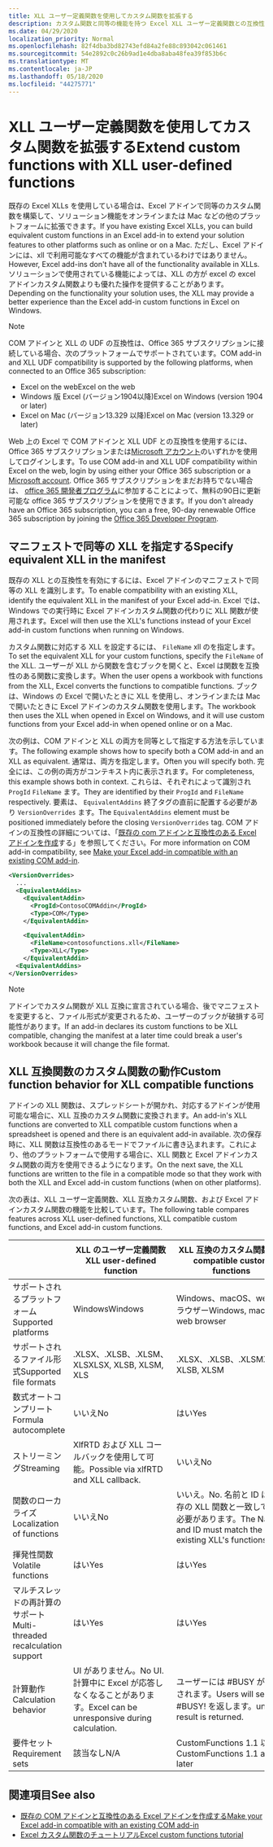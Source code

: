 ```yaml
---
title: XLL ユーザー定義関数を使用してカスタム関数を拡張する
description: カスタム関数と同等の機能を持つ Excel XLL ユーザー定義関数との互換性を有効にする
ms.date: 04/29/2020
localization_priority: Normal
ms.openlocfilehash: 82f4dba3bd82743efd84a2fe88c893042c061461
ms.sourcegitcommit: 54e2892c0c26b9ad1e4dba8aba48fea39f853b6c
ms.translationtype: MT
ms.contentlocale: ja-JP
ms.lasthandoff: 05/18/2020
ms.locfileid: "44275771"
---
```

# <a name="extend-custom-functions-with-xll-user-defined-functions"></a><span data-ttu-id="19704-103">XLL ユーザー定義関数を使用してカスタム関数を拡張する</span><span class="sxs-lookup"><span data-stu-id="19704-103">Extend custom functions with XLL user-defined functions</span></span>

<span data-ttu-id="19704-104">既存の Excel XLLs を使用している場合は、Excel アドインで同等のカスタム関数を構築して、ソリューション機能をオンラインまたは Mac などの他のプラットフォームに拡張できます。</span><span class="sxs-lookup"><span data-stu-id="19704-104">If you have existing Excel XLLs, you can build equivalent custom functions in an Excel add-in to extend your solution features to other platforms such as online or on a Mac.</span></span> <span data-ttu-id="19704-105">ただし、Excel アドインには、xll で利用可能なすべての機能が含まれているわけではありません。</span><span class="sxs-lookup"><span data-stu-id="19704-105">However, Excel add-ins don't have all of the functionality available in XLLs.</span></span> <span data-ttu-id="19704-106">ソリューションで使用されている機能によっては、XLL の方が excel の excel アドインカスタム関数よりも優れた操作を提供することがあります。</span><span class="sxs-lookup"><span data-stu-id="19704-106">Depending on the functionality your solution uses, the XLL may provide a better experience than the Excel add-in custom functions in Excel on Windows.</span></span>

> [!NOTE]
> <span data-ttu-id="19704-107">COM アドインと XLL の UDF の互換性は、Office 365 サブスクリプションに接続している場合、次のプラットフォームでサポートされています。</span><span class="sxs-lookup"><span data-stu-id="19704-107">COM add-in and XLL UDF compatibility is supported by the following platforms, when connected to an Office 365 subscription:</span></span>
> - <span data-ttu-id="19704-108">Excel on the web</span><span class="sxs-lookup"><span data-stu-id="19704-108">Excel on the web</span></span>
> - <span data-ttu-id="19704-109">Windows 版 Excel (バージョン1904以降)</span><span class="sxs-lookup"><span data-stu-id="19704-109">Excel on Windows (version 1904 or later)</span></span>
> - <span data-ttu-id="19704-110">Excel on Mac (バージョン13.329 以降)</span><span class="sxs-lookup"><span data-stu-id="19704-110">Excel on Mac (version 13.329 or later)</span></span>
> 
> <span data-ttu-id="19704-111">Web 上の Excel で COM アドインと XLL UDF との互換性を使用するには、Office 365 サブスクリプションまたは[Microsoft アカウント](https://account.microsoft.com/account)のいずれかを使用してログインします。</span><span class="sxs-lookup"><span data-stu-id="19704-111">To use COM add-in and XLL UDF compatibility within Excel on the web, login by using either your Office 365 subscription or a [Microsoft account](https://account.microsoft.com/account).</span></span> <span data-ttu-id="19704-112">Office 365 サブスクリプションをまだお持ちでない場合は、 [office 365 開発者プログラム](https://developer.microsoft.com/office/dev-program)に参加することによって、無料の90日に更新可能な office 365 サブスクリプションを使用できます。</span><span class="sxs-lookup"><span data-stu-id="19704-112">If you don't already have an Office 365 subscription, you can a free, 90-day renewable Office 365 subscription by joining the [Office 365 Developer Program](https://developer.microsoft.com/office/dev-program).</span></span>

## <a name="specify-equivalent-xll-in-the-manifest"></a><span data-ttu-id="19704-113">マニフェストで同等の XLL を指定する</span><span class="sxs-lookup"><span data-stu-id="19704-113">Specify equivalent XLL in the manifest</span></span>

<span data-ttu-id="19704-114">既存の XLL との互換性を有効にするには、Excel アドインのマニフェストで同等の XLL を識別します。</span><span class="sxs-lookup"><span data-stu-id="19704-114">To enable compatibility with an existing XLL, identify the equivalent XLL in the manifest of your Excel add-in.</span></span> <span data-ttu-id="19704-115">Excel では、Windows での実行時に Excel アドインカスタム関数の代わりに XLL 関数が使用されます。</span><span class="sxs-lookup"><span data-stu-id="19704-115">Excel will then use the XLL's functions instead of your Excel add-in custom functions when running on Windows.</span></span>

<span data-ttu-id="19704-116">カスタム関数に対応する XLL を設定するには、 `FileName` xll のを指定します。</span><span class="sxs-lookup"><span data-stu-id="19704-116">To set the equivalent XLL for your custom functions, specify the `FileName` of the XLL.</span></span> <span data-ttu-id="19704-117">ユーザーが XLL から関数を含むブックを開くと、Excel は関数を互換性のある関数に変換します。</span><span class="sxs-lookup"><span data-stu-id="19704-117">When the user opens a workbook with functions from the XLL, Excel converts the functions to compatible functions.</span></span> <span data-ttu-id="19704-118">ブックは、Windows の Excel で開いたときに XLL を使用し、オンラインまたは Mac で開いたときに Excel アドインのカスタム関数を使用します。</span><span class="sxs-lookup"><span data-stu-id="19704-118">The workbook then uses the XLL when opened in Excel on Windows, and it will use custom functions from your Excel add-in when opened online or on a Mac.</span></span>

<span data-ttu-id="19704-119">次の例は、COM アドインと XLL の両方を同等として指定する方法を示しています。</span><span class="sxs-lookup"><span data-stu-id="19704-119">The following example shows how to specify both a COM add-in and an XLL as equivalent.</span></span> <span data-ttu-id="19704-120">通常は、両方を指定します。</span><span class="sxs-lookup"><span data-stu-id="19704-120">Often you will specify both.</span></span> <span data-ttu-id="19704-121">完全には、この例の両方がコンテキスト内に表示されます。</span><span class="sxs-lookup"><span data-stu-id="19704-121">For completeness, this example shows both in context.</span></span> <span data-ttu-id="19704-122">これらは、それぞれによって識別され `ProgId` `FileName` ます。</span><span class="sxs-lookup"><span data-stu-id="19704-122">They are identified by their `ProgId` and `FileName` respectively.</span></span> <span data-ttu-id="19704-123">要素は、 `EquivalentAddins` 終了タグの直前に配置する必要があり `VersionOverrides` ます。</span><span class="sxs-lookup"><span data-stu-id="19704-123">The `EquivalentAddins` element must be positioned immediately before the closing `VersionOverrides` tag.</span></span> <span data-ttu-id="19704-124">COM アドインの互換性の詳細については、「[既存の com アドインと互換性のある Excel アドインを作成](../develop/make-office-add-in-compatible-with-existing-com-add-in.md)する」を参照してください。</span><span class="sxs-lookup"><span data-stu-id="19704-124">For more information on COM add-in compatibility, see [Make your Excel add-in compatible with an existing COM add-in](../develop/make-office-add-in-compatible-with-existing-com-add-in.md).</span></span>

```xml
<VersionOverrides>
  ...
  <EquivalentAddins>
    <EquivalentAddin>
      <ProgId>ContosoCOMAddin</ProgId>
      <Type>COM</Type>
    </EquivalentAddin>

    <EquivalentAddin>
      <FileName>contosofunctions.xll</FileName>
      <Type>XLL</Type>
    </EquivalentAddin>
  <EquivalentAddins>
</VersionOverrides>
```

> [!NOTE]
> <span data-ttu-id="19704-125">アドインでカスタム関数が XLL 互換に宣言されている場合、後でマニフェストを変更すると、ファイル形式が変更されるため、ユーザーのブックが破損する可能性があります。</span><span class="sxs-lookup"><span data-stu-id="19704-125">If an add-in declares its custom functions to be XLL compatible, changing the manifest at a later time could break a user's workbook because it will change the file format.</span></span>

## <a name="custom-function-behavior-for-xll-compatible-functions"></a><span data-ttu-id="19704-126">XLL 互換関数のカスタム関数の動作</span><span class="sxs-lookup"><span data-stu-id="19704-126">Custom function behavior for XLL compatible functions</span></span>

<span data-ttu-id="19704-127">アドインの XLL 関数は、スプレッドシートが開かれ、対応するアドインが使用可能な場合に、XLL 互換のカスタム関数に変換されます。</span><span class="sxs-lookup"><span data-stu-id="19704-127">An add-in's XLL functions are converted to XLL compatible custom functions when a spreadsheet is opened and there is an equivalent add-in available.</span></span> <span data-ttu-id="19704-128">次の保存時に、XLL 関数は互換性のあるモードでファイルに書き込まれます。これにより、他のプラットフォームで使用する場合に、XLL 関数と Excel アドインカスタム関数の両方を使用できるようになります。</span><span class="sxs-lookup"><span data-stu-id="19704-128">On the next save, the XLL functions are written to the file in a compatible mode so that they work with both the XLL and Excel add-in custom functions (when on other platforms).</span></span>

<span data-ttu-id="19704-129">次の表は、XLL ユーザー定義関数、XLL 互換カスタム関数、および Excel アドインカスタム関数の機能を比較しています。</span><span class="sxs-lookup"><span data-stu-id="19704-129">The following table compares features across XLL user-defined functions, XLL compatible custom functions, and Excel add-in custom functions.</span></span>

|         |<span data-ttu-id="19704-130">XLL のユーザー定義関数</span><span class="sxs-lookup"><span data-stu-id="19704-130">XLL user-defined function</span></span> |<span data-ttu-id="19704-131">XLL 互換のカスタム関数</span><span class="sxs-lookup"><span data-stu-id="19704-131">XLL compatible custom functions</span></span> |<span data-ttu-id="19704-132">Excel アドインのカスタム関数</span><span class="sxs-lookup"><span data-stu-id="19704-132">Excel add-in custom function</span></span> |
|---------|---------|---------|---------|
| <span data-ttu-id="19704-133">サポートされるプラットフォーム</span><span class="sxs-lookup"><span data-stu-id="19704-133">Supported platforms</span></span> | <span data-ttu-id="19704-134">Windows</span><span class="sxs-lookup"><span data-stu-id="19704-134">Windows</span></span> | <span data-ttu-id="19704-135">Windows、macOS、web ブラウザー</span><span class="sxs-lookup"><span data-stu-id="19704-135">Windows, macOS, web browser</span></span> | <span data-ttu-id="19704-136">Windows、macOS、web ブラウザー</span><span class="sxs-lookup"><span data-stu-id="19704-136">Windows, macOS, web browser</span></span> |
| <span data-ttu-id="19704-137">サポートされるファイル形式</span><span class="sxs-lookup"><span data-stu-id="19704-137">Supported file formats</span></span> | <span data-ttu-id="19704-138">.XLSX、.XLSB、.XLSM、XLS</span><span class="sxs-lookup"><span data-stu-id="19704-138">XLSX, XLSB, XLSM, XLS</span></span> | <span data-ttu-id="19704-139">.XLSX、.XLSB、.XLSM</span><span class="sxs-lookup"><span data-stu-id="19704-139">XLSX, XLSB, XLSM</span></span> | <span data-ttu-id="19704-140">.XLSX、.XLSB、.XLSM</span><span class="sxs-lookup"><span data-stu-id="19704-140">XLSX, XLSB, XLSM</span></span> |
| <span data-ttu-id="19704-141">数式オートコンプリート</span><span class="sxs-lookup"><span data-stu-id="19704-141">Formula autocomplete</span></span> | <span data-ttu-id="19704-142">いいえ</span><span class="sxs-lookup"><span data-stu-id="19704-142">No</span></span> | <span data-ttu-id="19704-143">はい</span><span class="sxs-lookup"><span data-stu-id="19704-143">Yes</span></span> | <span data-ttu-id="19704-144">はい</span><span class="sxs-lookup"><span data-stu-id="19704-144">Yes</span></span> |
| <span data-ttu-id="19704-145">ストリーミング</span><span class="sxs-lookup"><span data-stu-id="19704-145">Streaming</span></span> | <span data-ttu-id="19704-146">XlfRTD および XLL コールバックを使用して可能。</span><span class="sxs-lookup"><span data-stu-id="19704-146">Possible via xlfRTD and XLL callback.</span></span> | <span data-ttu-id="19704-147">いいえ</span><span class="sxs-lookup"><span data-stu-id="19704-147">No</span></span> | <span data-ttu-id="19704-148">はい</span><span class="sxs-lookup"><span data-stu-id="19704-148">Yes</span></span> |
| <span data-ttu-id="19704-149">関数のローカライズ</span><span class="sxs-lookup"><span data-stu-id="19704-149">Localization of functions</span></span> | <span data-ttu-id="19704-150">いいえ</span><span class="sxs-lookup"><span data-stu-id="19704-150">No</span></span> | <span data-ttu-id="19704-151">いいえ。</span><span class="sxs-lookup"><span data-stu-id="19704-151">No.</span></span> <span data-ttu-id="19704-152">名前と ID は、既存の XLL 関数と一致している必要があります。</span><span class="sxs-lookup"><span data-stu-id="19704-152">The Name and ID must match the existing XLL's functions.</span></span> | <span data-ttu-id="19704-153">はい</span><span class="sxs-lookup"><span data-stu-id="19704-153">Yes</span></span> |
| <span data-ttu-id="19704-154">揮発性関数</span><span class="sxs-lookup"><span data-stu-id="19704-154">Volatile functions</span></span> | <span data-ttu-id="19704-155">はい</span><span class="sxs-lookup"><span data-stu-id="19704-155">Yes</span></span> | <span data-ttu-id="19704-156">はい</span><span class="sxs-lookup"><span data-stu-id="19704-156">Yes</span></span> | <span data-ttu-id="19704-157">はい</span><span class="sxs-lookup"><span data-stu-id="19704-157">Yes</span></span> |
| <span data-ttu-id="19704-158">マルチスレッドの再計算のサポート</span><span class="sxs-lookup"><span data-stu-id="19704-158">Multi-threaded recalculation support</span></span> | <span data-ttu-id="19704-159">はい</span><span class="sxs-lookup"><span data-stu-id="19704-159">Yes</span></span> | <span data-ttu-id="19704-160">はい</span><span class="sxs-lookup"><span data-stu-id="19704-160">Yes</span></span> | <span data-ttu-id="19704-161">はい</span><span class="sxs-lookup"><span data-stu-id="19704-161">Yes</span></span> |
| <span data-ttu-id="19704-162">計算動作</span><span class="sxs-lookup"><span data-stu-id="19704-162">Calculation behavior</span></span> | <span data-ttu-id="19704-163">UI がありません。</span><span class="sxs-lookup"><span data-stu-id="19704-163">No UI.</span></span> <span data-ttu-id="19704-164">計算中に Excel が応答しなくなることがあります。</span><span class="sxs-lookup"><span data-stu-id="19704-164">Excel can be unresponsive during calculation.</span></span> | <span data-ttu-id="19704-165">ユーザーには #BUSY が表示されます。</span><span class="sxs-lookup"><span data-stu-id="19704-165">Users will see #BUSY!</span></span> <span data-ttu-id="19704-166">を返します。</span><span class="sxs-lookup"><span data-stu-id="19704-166">until a result is returned.</span></span> | <span data-ttu-id="19704-167">ユーザーには #BUSY が表示されます。</span><span class="sxs-lookup"><span data-stu-id="19704-167">Users will see #BUSY!</span></span> <span data-ttu-id="19704-168">を返します。</span><span class="sxs-lookup"><span data-stu-id="19704-168">until a result is returned.</span></span> |
| <span data-ttu-id="19704-169">要件セット</span><span class="sxs-lookup"><span data-stu-id="19704-169">Requirement sets</span></span> | <span data-ttu-id="19704-170">該当なし</span><span class="sxs-lookup"><span data-stu-id="19704-170">N/A</span></span> | <span data-ttu-id="19704-171">CustomFunctions 1.1 以降</span><span class="sxs-lookup"><span data-stu-id="19704-171">CustomFunctions 1.1 and later</span></span> | <span data-ttu-id="19704-172">CustomFunctions 1.1 以降</span><span class="sxs-lookup"><span data-stu-id="19704-172">CustomFunctions 1.1 and later</span></span> |

## <a name="see-also"></a><span data-ttu-id="19704-173">関連項目</span><span class="sxs-lookup"><span data-stu-id="19704-173">See also</span></span>

- [<span data-ttu-id="19704-174">既存の COM アドインと互換性のある Excel アドインを作成する</span><span class="sxs-lookup"><span data-stu-id="19704-174">Make your Excel add-in compatible with an existing COM add-in</span></span>](../develop/make-office-add-in-compatible-with-existing-com-add-in.md)
- [<span data-ttu-id="19704-175">Excel カスタム関数のチュートリアル</span><span class="sxs-lookup"><span data-stu-id="19704-175">Excel custom functions tutorial</span></span>](../tutorials/excel-tutorial-create-custom-functions.md)
